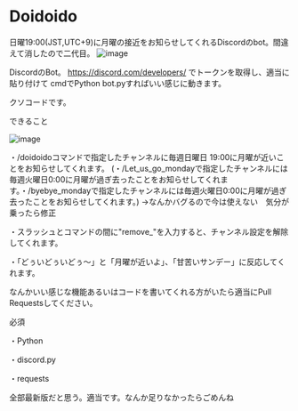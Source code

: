# Doidoido
日曜19:00(JST,UTC+9)に月曜の接近をお知らせしてくれるDiscordのbot。間違えて消したので二代目。
![image](https://github.com/user-attachments/assets/93afdec2-4b5f-49cf-9855-2068746954ef)

DiscordのBot。 https://discord.com/developers/ でトークンを取得し、適当に貼り付けて cmdでPython bot.pyすればいい感じに動きます。

クソコードです。



できること

![image](https://github.com/user-attachments/assets/dc7c0755-d2ba-4fa1-8749-dbfcc2ee98d2)


・/doidoidoコマンドで指定したチャンネルに毎週日曜日 19:00に月曜が近いことをお知らせしてくれます。
(・/Let_us_go_mondayで指定したチャンネルには毎週火曜日0:00に月曜が過ぎ去ったことをお知らせしてくれます。・/byebye_mondayで指定したチャンネルには毎週火曜日0:00に月曜が過ぎ去ったことをお知らせしてくれます。)
→なんかバグるので今は使えない　気分が乗ったら修正

・スラッシュとコマンドの間に"remove_"を入力すると、チャンネル設定を解除してくれます。

・「どぅいどぅいどぅ～」と「月曜が近いよ」、「甘苦いサンデー」に反応してくれます。

なんかいい感じな機能あるいはコードを書いてくれる方がいたら適当にPull Requestsしてください。


必須

・Python

・discord.py

・requests

全部最新版だと思う。適当です。なんか足りなかったらごめんね
